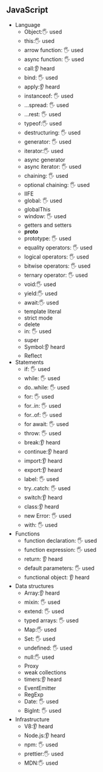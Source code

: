 ## JavaScript

- Language
  - Object:🖐️ used
  - this:🖐️ used
  - arrow function: 🖐️ used
  - async function: 🖐️ used
  - call:👂 heard
  - bind: 🖐️ used
  - apply:👂 heard
  - instanceof: 🖐️ used
  - ...spread: 🖐️ used
  - ...rest: 🖐️ used
  - typeof:🖐️ used
  - destructuring: 🖐️ used
  - generator: 🖐️ used
  - iterator:🖐️ used
  - async generator
  - async iterator: 🖐️ used
  - chaining: 🖐️ used
  - optional chaining: 🖐️ used
  - IIFE
  - global: 🖐️ used
  - globalThis
  - window: 🖐️ used
  - getters and setters
  - __proto__
  - prototype: 🖐️ used
  - equality operators: 🖐️ used
  - logical operators: 🖐️ used
  - bitwise operators: 🖐️ used
  - ternary operator: 🖐️ used
  - void:🖐️ used
  - yield:🖐️ used
  - await:🖐️ used
  - template literal
  - strict mode
  - delete
  - in: 🖐️ used
  - super
  - Symbol:👂 heard
  - Reflect
- Statements
  - if: 🖐️ used
  - while: 🖐️ used
  - do..while: 🖐️ used
  - for: 🖐️ used
  - for..in: 🖐️ used
  - for..of: 🖐️ used
  - for await: 🖐️ used
  - throw: 🖐️ used
  - break:👂 heard
  - continue:👂 heard
  - import:👂 heard
  - export:👂 heard
  - label: 🖐️ used
  - try..catch: 🖐️ used
  - switch:👂 heard
  - class:👂 heard
  - new Error: 🖐️ used
  - with: 🖐️ used
- Functions
  - function declaration: 🖐️ used
  - function expression: 🖐️ used
  - return: 👂 heard
  - default parameters: 🖐️ used
  - functional object: 👂 heard
- Data structures
  - Array:👂 heard
  - mixin: 🖐️ used
  - extend: 🖐️ used
  - typed arrays: 🖐️ used
  - Map:🖐️ used
  - Set: 🖐️ used
  - undefined: 🖐️ used
  - null:🖐️ used
  - Proxy
  - weak collections
  - timers:👂 heard
  - EventEmitter
  - RegExp
  - Date: 🖐️ used
  - BigInt: 🖐️ used
- Infrastructure
  - V8:👂 heard
  - Node.js:👂 heard
  - npm: 🖐️ used
  - prettier:🖐️ used
  - MDN:🖐️ used
